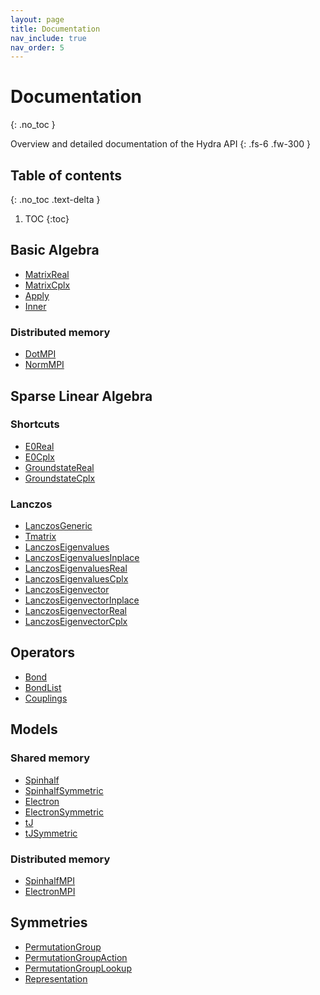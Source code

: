 ```yaml
---
layout: page
title: Documentation
nav_include: true
nav_order: 5
---
```


# Documentation
{: .no_toc }

Overview and detailed documentation of the Hydra API
{: .fs-6 .fw-300 }

## Table of contents
{: .no_toc .text-delta }

1. TOC
{:toc}


## Basic Algebra
* [MatrixReal](../../docs/f_MatrixReal/index.html)
* [MatrixCplx](../../docs/f_MatrixCplx/index.html)
* [Apply](../../docs/f_Apply/index.html)
* [Inner](../../docs/f_Inner/index.html)

### Distributed memory
* [DotMPI](../../docs/f_DotMPI/index.html)
* [NormMPI](../../docs/f_NormMPI/index.html)

## Sparse Linear Algebra
### Shortcuts
* [E0Real](../../docs/f_E0Real/index.html)
* [E0Cplx](../../docs/f_E0Cplx/index.html)
* [GroundstateReal](../../docs/f_GroundstateReal/index.html)
* [GroundstateCplx](../../docs/f_GroundstateCplx/index.html)

### Lanczos
* [LanczosGeneric](../../docs/f_LanczosGeneric/index.html)
* [Tmatrix](../../docs/Tmatrix/index.html)
* [LanczosEigenvalues](../../docs/f_LanczosEigenvalues/index.html)
* [LanczosEigenvaluesInplace](../../docs/f_LanczosEigenvaluesInplace/index.html)
* [LanczosEigenvaluesReal](../../docs/f_LanczosEigenvaluesReal/index.html)
* [LanczosEigenvaluesCplx](../../docs/f_LanczosEigenvaluesCplx/index.html)
* [LanczosEigenvector](../../docs/f_LanczosEigenvector/index.html)
* [LanczosEigenvectorInplace](../../docs/f_LanczosEigenvectorInplace/index.html)
* [LanczosEigenvectorReal](../../docs/f_LanczosEigenvectorReal/index.html)
* [LanczosEigenvectorCplx](../../docs/f_LanczosEigenvectorCplx/index.html)


## Operators
* [Bond](../../docs/Bond/index.html)
* [BondList](../../docs/BondList/index.html)
* [Couplings](../../docs/Couplings/index.html)

## Models

### Shared memory
* [Spinhalf](../../docs/Spinhalf3Cbit_t3E/index.html)
* [SpinhalfSymmetric](../../docs/SpinhalfSymmetric3Cbit_.a252e6ff/index.html)
* [Electron](../../docs/Electron3Cbit_t3E/index.html)
* [ElectronSymmetric](../../docs/ElectronSymmetric3Cbit_.a47e0fb2/index.html)
* [tJ](../../docs/tJ3Cbit_t3E/index.html)
* [tJSymmetric](../../docs/tJSymmetric3Cbit_t2C20G.33db605a/index.html)

### Distributed memory
* [SpinhalfMPI](../../docs/SpinhalfMPI3Cbit_t3E/index.html)
* [ElectronMPI](../../docs/ElectronMPI3Cbit_t3E/index.html)


## Symmetries
* [PermutationGroup](../../docs/PermutationGroup/index.html)
* [PermutationGroupAction](../../docs/PermutationGroupAction/index.html)
* [PermutationGroupLookup](../../docs/PermutationGroupLookup3Cbit_t3E/index.html)
* [Representation](../../docs/Representation/index.html)